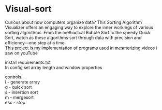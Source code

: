 # Visual-sort
Curious about how computers organize data? This Sorting Algorithm Visualizer offers an engaging way to explore the inner workings of various sorting algorithms. From the methodical Bubble Sort to the speedy Quick Sort, watch as these algorithms sort through data with precision and efficiency—one step at a time.  
This project is my implementation of programs used in mesmerizing videos i saw on youTube 


install requirements.txt  
In config set array length and window properties  

controls:  
i - generate array  
q - quick sort  
s - insertion sort  
m - mergesort  
esc - stop  
